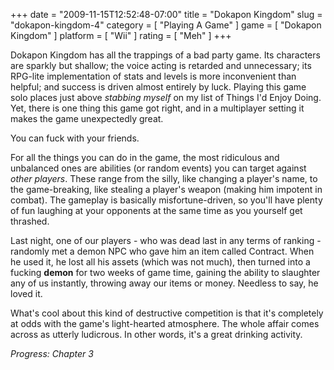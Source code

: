 +++
date = "2009-11-15T12:52:48-07:00"
title = "Dokapon Kingdom"
slug = "dokapon-kingdom-4"
category = [ "Playing A Game" ]
game = [ "Dokapon Kingdom" ]
platform = [ "Wii" ]
rating = [ "Meh" ]
+++

Dokapon Kingdom has all the trappings of a bad party game.  Its characters are sparkly but shallow; the voice acting is retarded and unnecessary; its RPG-lite implementation of stats and levels is more inconvenient than helpful; and success is driven almost entirely by luck.  Playing this game solo places just above <i>stabbing myself</i> on my list of Things I'd Enjoy Doing.  Yet, there is one thing this game got right, and in a multiplayer setting it makes the game unexpectedly great.

You can fuck with your friends.

For all the things you can do in the game, the most ridiculous and unbalanced ones are abilities (or random events) you can target against <i>other players</i>.  These range from the silly, like changing a player's name, to the game-breaking, like stealing a player's weapon (making him impotent in combat).  The gameplay is basically misfortune-driven, so you'll have plenty of fun laughing at your opponents at the same time as you yourself get thrashed.

Last night, one of our players - who was dead last in any terms of ranking - randomly met a demon NPC who gave him an item called Contract.  When he used it, he lost all his assets (which was not much), then turned into a fucking <b>demon</b> for two weeks of game time, gaining the ability to slaughter any of us instantly, throwing away our items or money.  Needless to say, he loved it.

What's cool about this kind of destructive competition is that it's completely at odds with the game's light-hearted atmosphere.  The whole affair comes across as utterly ludicrous.  In other words, it's a great drinking activity.

<i>Progress: Chapter 3</i>